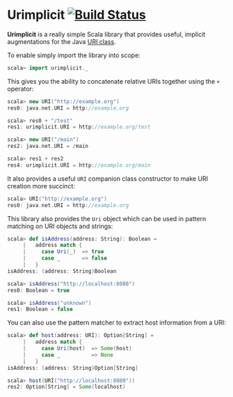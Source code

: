 Urimplicit [![Build Status](https://travis-ci.org/rgladwell/urimplicit.svg)](https://travis-ci.org/rgladwell/urimplicit)
==========

**Urimplicit** is a really simple Scala library that provides useful, implicit augmentations for the Java
[URI class](https://docs.oracle.com/javase/8/docs/api/java/net/URI.html).

To enable simply import the library into scope:

```scala
scala> import urimplicit._
```

This gives you the ability to concatenate relative URIs together using the `+` operator:

```scala
scala> new URI("http://example.org")
res0: java.net.URI = http://example.org

scala> res0 + "/test"
res1: urimplicit.URI = http://example.org/test

scala> new URI("/main")
res2: java.net.URI = /main

scala> res1 + res2
res4: urimplicit.URI = http://example.org/main
```

It also provides a useful `URI` companion class constructor to make URI creation more succinct:

```scala
scala> URI("http://example.org")
res0: java.net.URI = http://example.org
```

This library also provides the `Uri` object which can be used in pattern matching on URI objects and strings:

```scala
scala> def isAddress(address: String): Boolean =
     |   address match {
     |     case Uri(_)  => true
     |     case _       => false
     |   }
isAddress: (address: String)Boolean

scala> isAddress("http://localhost:8080")
res0: Boolean = true

scala> isAddress("unknown")
res1: Boolean = false
```

You can also use the pattern matcher to extract host information from a URI:

```scala
scala> def host(address: URI): Option[String] =
     |   address match {
     |     case Uri(host)  => Some(host)
     |     case _          => None
     |   }
isAddress: (address: String)Option[String]

scala> host(URI("http://localhost:8080"))
res2: Option[String] = Some(localhost)
```
